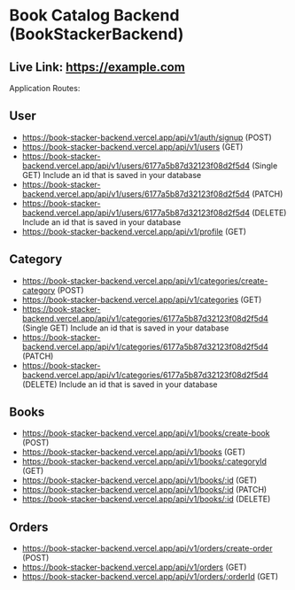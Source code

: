 # Book Catalog Backend (BookStackerBackend)

## Live Link: https://example.com

Application Routes:

## User

- https://book-stacker-backend.vercel.app/api/v1/auth/signup (POST)
- https://book-stacker-backend.vercel.app/api/v1/users (GET)
- https://book-stacker-backend.vercel.app/api/v1/users/6177a5b87d32123f08d2f5d4 (Single GET) Include an id that is saved in your database
- https://book-stacker-backend.vercel.app/api/v1/users/6177a5b87d32123f08d2f5d4 (PATCH)
- https://book-stacker-backend.vercel.app/api/v1/users/6177a5b87d32123f08d2f5d4 (DELETE) Include an id that is saved in your database
- https://book-stacker-backend.vercel.app/api/v1/profile (GET)

## Category

- https://book-stacker-backend.vercel.app/api/v1/categories/create-category (POST)
- https://book-stacker-backend.vercel.app/api/v1/categories (GET)
- https://book-stacker-backend.vercel.app/api/v1/categories/6177a5b87d32123f08d2f5d4 (Single GET) Include an id that is saved in your database
- https://book-stacker-backend.vercel.app/api/v1/categories/6177a5b87d32123f08d2f5d4 (PATCH)
- https://book-stacker-backend.vercel.app/api/v1/categories/6177a5b87d32123f08d2f5d4 (DELETE) Include an id that is saved in your database

## Books

- https://book-stacker-backend.vercel.app/api/v1/books/create-book (POST)
- https://book-stacker-backend.vercel.app/api/v1/books (GET)
- https://book-stacker-backend.vercel.app/api/v1/books/:categoryId (GET)
- https://book-stacker-backend.vercel.app/api/v1/books/:id (GET)
- https://book-stacker-backend.vercel.app/api/v1/books/:id (PATCH)
- https://book-stacker-backend.vercel.app/api/v1/books/:id (DELETE)

## Orders

- https://book-stacker-backend.vercel.app/api/v1/orders/create-order (POST)
- https://book-stacker-backend.vercel.app/api/v1/orders (GET)
- https://book-stacker-backend.vercel.app/api/v1/orders/:orderId (GET)
